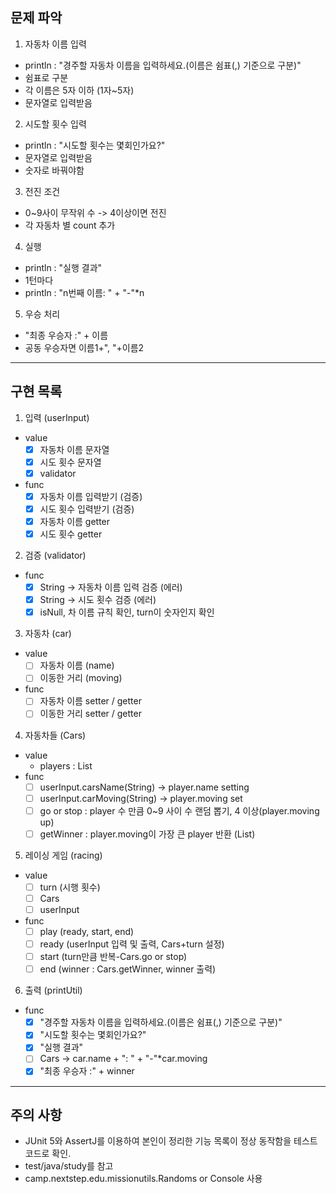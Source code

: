 문제 파악
----------------------------------------------------------------
1. 자동차 이름 입력
- println : "경주할 자동차 이름을 입력하세요.(이름은 쉼표(,) 기준으로 구분)"
- 쉼표로 구분
- 각 이름은 5자 이하 (1자~5자)
- 문자열로 입력받음

2. 시도할 횟수 입력
- println : "시도할 횟수는 몇회인가요?"
- 문자열로 입력받음
- 숫자로 바꿔야함

3. 전진 조건
- 0~9사이 무작위 수 -> 4이상이면 전진
- 각 자동차 별 count 추가

4. 실행
- println : "실행 결과"
- 1턴마다
- println : "n번째 이름: " + "-"*n

5. 우승 처리
- "최종 우승자 :" + 이름
- 공동 우승자면 이름1+", "+이름2
----------------------------------------------------------------
구현 목록
----------------------------------------------------------------
1. 입력 (userInput)
- value
  - [x] 자동차 이름 문자열
  - [x] 시도 횟수 문자열
  - [x] validator
- func
  - [x] 자동차 이름 입력받기 (검증)
  - [x] 시도 횟수 입력받기 (검증)
  - [x] 자동차 이름 getter
  - [x] 시도 횟수 getter

2. 검증 (validator)
- func
   - [x] String -> 자동차 이름 입력 검증 (에러)
   - [x] String -> 시도 횟수 검증 (에러)
   - [x] isNull, 차 이름 규칙 확인, turn이 숫자인지 확인
 
3. 자동차 (car)
- value
  - [ ] 자동차 이름 (name)
  - [ ] 이동한 거리 (moving)
- func
  - [ ] 자동차 이름 setter / getter
  - [ ] 이동한 거리 setter / getter

4. 자동차들 (Cars)
- value
  - players : List<car>
- func
  - [ ] userInput.carsName(String) -> player.name setting
  - [ ] userInput.carMoving(String) -> player.moving set
  - [ ] go or stop : player 수 만큼 0~9 사이 수 랜덤 뽑기, 4 이상(player.moving up)
  - [ ] getWinner : player.moving이 가장 큰 player 반환 (List<car>)
  
5. 레이싱 게임 (racing)
- value
  - [ ] turn (시행 횟수)
  - [ ] Cars
  - [ ] userInput
- func
   - [ ] play (ready, start, end)
   - [ ] ready (userInput 입력 및 출력, Cars+turn 설정)
   - [ ] start (turn만큼 반복-Cars.go or stop)
   - [ ] end (winner : Cars.getWinner, winner 출력)

6. 출력 (printUtil)
- func
   - [x]  "경주할 자동차 이름을 입력하세요.(이름은 쉼표(,) 기준으로 구분)"
   - [x]  "시도할 횟수는 몇회인가요?"
   - [x]  "실행 결과"
   - [ ]  Cars -> car.name + ": " + "-"*car.moving
   - [x]  "최종 우승자 :" + winner

----------------------------------------------------------------
주의 사항
----------------------------------------------------------------
- JUnit 5와 AssertJ를 이용하여 본인이 정리한 기능 목록이 정상 동작함을
테스트 코드로 확인.
- test/java/study를 참고
- camp.nextstep.edu.missionutils.Randoms or Console 사용
